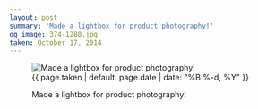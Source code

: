```yaml
---
layout: post
summary: 'Made a lightbox for product photography!'
og_image: 374-1280.jpg
taken: October 17, 2014
---
```


<figure class="post">
<img alt="Made a lightbox for product photography!" sizes="(min-width: 700px) 50vw, calc(100vw - 2rem)" src="{{ site.assets_url }}/374-640.jpg" srcset="{{ site.assets_url }}/374-1280.jpg 1280w, {{ site.assets_url }}/374-960.jpg 960w, {{ site.assets_url }}/374-640.jpg 640w, {{ site.assets_url }}/374-320.jpg 320w"/>
<figcaption>
<time>{{ page.taken | default: page.date | date: "%B %-d, %Y" }}</time>
<p>Made a lightbox for product photography!</p>
</figcaption>
</figure>
